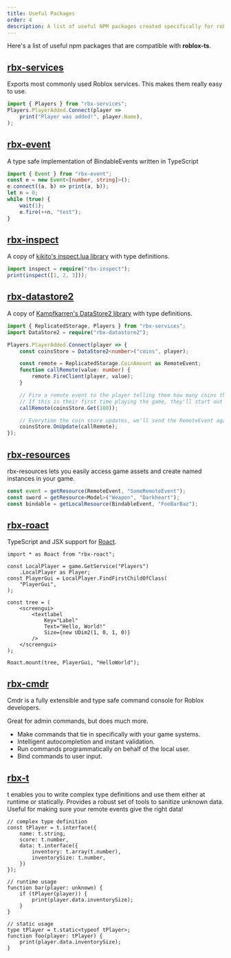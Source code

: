 ```yaml
---
title: Useful Packages
order: 4
description: A list of useful NPM packages created specifically for roblox-ts.
---
```


Here's a list of useful npm packages that are compatible with **roblox-ts**.

## [rbx-services](https://www.npmjs.com/package/rbx-services)
Exports most commonly used Roblox services. This makes them really easy to use.
```ts
import { Players } from "rbx-services";
Players.PlayerAdded.Connect(player =>
	print("Player was added!", player.Name),
);
```

## [rbx-event](https://www.npmjs.com/package/rbx-event)
A type safe implementation of BindableEvents written in TypeScript

```ts
import { Event } from "rbx-event";
const e = new Event<[number, string]>();
e.connect((a, b) => print(a, b));
let n = 0;
while (true) {
    wait(1);
    e.fire(++n, "test");
}
```

## [rbx-inspect](https://www.npmjs.com/package/rbx-inspect)
A copy of [kikito's inspect.lua library](https://github.com/kikito/inspect.lua) with type definitions.
```ts
import inspect = require("rbx-inspect");
print(inspect([1, 2, 3]));
```

## [rbx-datastore2](https://www.npmjs.com/package/rbx-datastore2)
A copy of [Kampfkarren's DataStore2 library](https://devforum.roblox.com/t/how-to-use-datastore2-data-store-caching-and-data-loss-prevention/136317) with type definitions.
```ts
import { ReplicatedStorage, Players } from "rbx-services";
import DataStore2 = require("rbx-datastore2");

Players.PlayerAdded.Connect(player => {
	const coinsStore = DataStore2<number>("coins", player);

	const remote = ReplicatedStorage.CoinAmount as RemoteEvent;
	function callRemote(value: number) {
		remote.FireClient(player, value);
	}

	// Fire a remote event to the player telling them how many coins they have.
	// If this is their first time playing the game, they'll start out with 100.
	callRemote(coinsStore.Get(100));

	// Everytime the coin store updates, we'll send the RemoteEvent again.
	coinsStore.OnUpdate(callRemote);
});
```

## [rbx-resources](https://www.npmjs.com/package/rbx-resources)
rbx-resources lets you easily access game assets and create named instances in your game.

```ts
const event = getResource(RemoteEvent, "SomeRemoteEvent");
const sword = getResource<Model>("Weapon", "Darkheart");
const bindable = getLocalResource(BindableEvent, "FooBarBaz");
```

## [rbx-roact](https://www.npmjs.com/package/rbx-roact)
TypeScript and JSX support for [Roact](https://github.com/Roblox/roact).
```tsx
import * as Roact from "rbx-roact";

const LocalPlayer = game.GetService("Players")
	.LocalPlayer as Player;
const PlayerGui = LocalPlayer.FindFirstChildOfClass(
	"PlayerGui",
);

const tree = (
	<screengui>
		<textlabel
			Key="Label"
			Text="Hello, World!"
			Size={new UDim2(1, 0, 1, 0)}
		/>
	</screengui>
);

Roact.mount(tree, PlayerGui, "HelloWorld");
```

## [rbx-cmdr](https://www.npmjs.com/package/rbx-cmdr)
Cmdr is a fully extensible and type safe command console for Roblox developers.

Great for admin commands, but does much more.
- Make commands that tie in specifically with your game systems.
- Intelligent autocompletion and instant validation.
- Run commands programmatically on behalf of the local user.
- Bind commands to user input.

## [rbx-t](https://github.com/osyrisrblx/rbx-t)
t enables you to write complex type definitions and use them either at runtime or statically.
Provides a robust set of tools to sanitize unknown data.
Useful for making sure your remote events give the right data!

```TS
// complex type definition
const tPlayer = t.interface({
    name: t.string,
    score: t.number,
    data: t.interface({
        inventory: t.array(t.number),
        inventorySize: t.number,
    })
});

// runtime usage
function bar(player: unknown) {
    if (tPlayer(player)) {
        print(player.data.inventorySize);
    }
}

// static usage
type tPlayer = t.static<typeof tPlayer>;
function foo(player: tPlayer) {
    print(player.data.inventorySize);
}
```